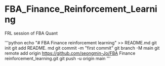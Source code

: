 # FBA_Finance_Reinforcement_Learning
FRL session of FBA Quant 

'''python
echo "# FBA Finance reinforcement learning" >> README.md
git init
git add README. md
git commit -m "first commit"
git branch -M main
git remote add origin https://github.com/seongmin-Jo/FBA Finance reinforcement_learning.git
git push -u origin main
'''
